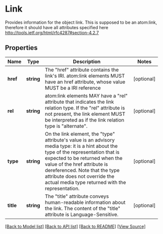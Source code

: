 # Link
Provides information for the object link.
This is supposed to be an atom:link, therefore it should have all attributes specified here http://tools.ietf.org/html/rfc4287#section-4.2.7

## Properties
Name | Type | Description | Notes
------------ | ------------- | ------------- | -------------
**href** | **string** | The "href" attribute contains the link's IRI. atom:link elements MUST have an href attribute, whose value MUST be a IRI reference | [optional]
**rel** | **string** | atom:link elements MAY have a "rel" attribute that indicates the link relation type. If the "rel" attribute is not present, the link element MUST be interpreted as if the link relation type is "alternate". | [optional]
**type** | **string** | On the link element, the "type" attribute's value is an advisory media type: it is a hint about the type of the representation that is expected to be returned when the value of the href attribute is dereferenced. Note that the type attribute does not override the actual media type returned with the representation. | [optional]
**title** | **string** | The "title" attribute conveys human-readable information about the link. The content of the "title" attribute is Language-Sensitive. | [optional]

[[Back to Model list]](../README.md#documentation-for-models) [[Back to API list]](../README.md#documentation-for-api-endpoints) [[Back to README]](../README.md) [[View Source]](../src/Aspose/PDF/Model/Link.php)

